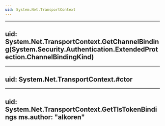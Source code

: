 ```yaml
---
uid: System.Net.TransportContext
---
```


---
uid: System.Net.TransportContext.GetChannelBinding(System.Security.Authentication.ExtendedProtection.ChannelBindingKind)
---

---
uid: System.Net.TransportContext.#ctor
---

---
uid: System.Net.TransportContext.GetTlsTokenBindings
ms.author: "alkoren"
---
